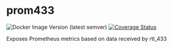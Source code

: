 # prom433

![Docker Image Version (latest semver)](https://img.shields.io/docker/v/andrewjw/prom433)
[![Coverage Status](https://coveralls.io/repos/github/andrewjw/prom433/badge.svg?branch=main)](https://coveralls.io/github/andrewjw/prom433?branch=master)

Exposes Prometheus metrics based on data received by rtl_433
